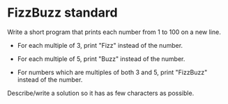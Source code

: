 # FizzBuzz standard

Write a short program that prints each number from 1 to 100 on a new line. 

- For each multiple of 3, print "Fizz" instead of the number. 

- For each multiple of 5, print "Buzz" instead of the number. 

- For numbers which are multiples of both 3 and 5, print "FizzBuzz"
    instead of the number.

Describe/write a solution so it has as few characters as possible.
